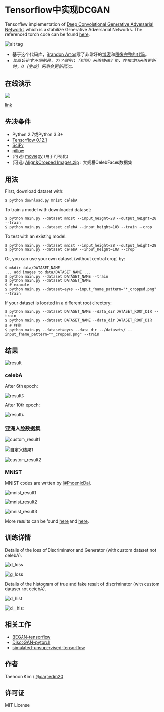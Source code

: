 # Tensorflow中实现DCGAN

Tensorflow implementation of [Deep Convolutional Generative Adversarial Networks](http://arxiv.org/abs/1511.06434) which is a stabilize Generative Adversarial Networks. The referenced torch code can be found [here](https://github.com/soumith/dcgan.torch).

![alt tag](DCGAN.png)

- 基于这个代码库，[Brandon Amos](http://bamos.github.io/)写了非常好的[博客](http://bamos.github.io/2016/08/09/deep-completion/)和[图像完整的代码](https://github.com/bamos/dcgan-completion.tensorflow)。
- *与原始论文不同的是，为了避免D（判别）网络快速汇聚，在每次D网络更新时，G（生成）网络会更新两次。*

## 在线演示

[![](https://raw.githubusercontent.com/carpedm20/blog/master/content/images/face.png)](http://carpedm20.github.io/faces/)

[link](http://carpedm20.github.io/faces/)

## 先决条件

- Python 2.7或Python 3.3+
- [Tensorflow 0.12.1](https://github.com/tensorflow/tensorflow/tree/r0.12)
- [SciPy](http://www.scipy.org/install.html)
- [pillow](https://github.com/python-pillow/Pillow)
- (可选) [moviepy](https://github.com/Zulko/moviepy) (用于可视化)
- (可选) [Align&Cropped Images.zip](http://mmlab.ie.cuhk.edu.hk/projects/CelebA.html) : 大规模CelebFaces数据集

## 用法

First, download dataset with:

    $ python download.py mnist celebA
    

To train a model with downloaded dataset:

    $ python main.py --dataset mnist --input_height=28 --output_height=28 --train
    $ python main.py --dataset celebA --input_height=108 --train --crop
    

To test with an existing model:

    $ python main.py --dataset mnist --input_height=28 --output_height=28
    $ python main.py --dataset celebA --input_height=108 --crop
    

Or, you can use your own dataset (without central crop) by:

    $ mkdir data/DATASET_NAME
    ... add images to data/DATASET_NAME ...
    $ python main.py --dataset DATASET_NAME --train
    $ python main.py --dataset DATASET_NAME
    $ # example
    $ python main.py --dataset=eyes --input_fname_pattern="*_cropped.png" --train
    

If your dataset is located in a different root directory:

    $ python main.py --dataset DATASET_NAME --data_dir DATASET_ROOT_DIR --train
    $ python main.py --dataset DATASET_NAME --data_dir DATASET_ROOT_DIR
    $ # 样例
    $ python main.py --dataset=eyes --data_dir ../datasets/ --input_fname_pattern="*_cropped.png" --train
    

## 结果

![result](assets/training.gif)

### celebA

After 6th epoch:

![result3](assets/result_16_01_04_.png)

After 10th epoch:

![result4](assets/test_2016-01-27%2015:08:54.png)

### 亚洲人脸数据集

![custom_result1](web/img/change5.png)

![自定义结果1](web/img/change2.png)

![custom_result2](web/img/change4.png)

### MNIST

MNIST codes are written by [@PhoenixDai](https://github.com/PhoenixDai).

![mnist_result1](assets/mnist1.png)

![mnist_result2](assets/mnist2.png)

![mnist_result3](assets/mnist3.png)

More results can be found [here](./assets/) and [here](./web/img/).

## 训练详情

Details of the loss of Discriminator and Generator (with custom dataset not celebA).

![d_loss](assets/d_loss.png)

![g_loss](assets/g_loss.png)

Details of the histogram of true and fake result of discriminator (with custom dataset not celebA).

![d_hist](assets/d_hist.png)

![d__hist](assets/d__hist.png)

## 相关工作

- [BEGAN-tensorflow](https://github.com/carpedm20/BEGAN-tensorflow)
- [DiscoGAN-pytorch](https://github.com/carpedm20/DiscoGAN-pytorch)
- [simulated-unsupervised-tensorflow](https://github.com/carpedm20/simulated-unsupervised-tensorflow)

## 作者

Taehoon Kim / [@carpedm20](http://carpedm20.github.io/)

## 许可证

MIT License